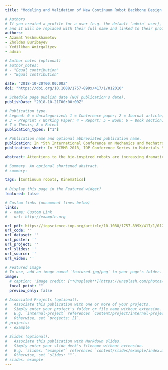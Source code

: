 ```yaml
---
title: "Modeling and Validation of New Continuum Robot Backbone Design With Variable Stiffness Inspired from Elephant Trunk"

# Authors
# If you created a profile for a user (e.g. the default `admin` user), write the username (folder name) here 
# and it will be replaced with their full name and linked to their profile.
authors:
- Azamat Yeshmukhametov
- Zholdas Buribayev
- Yedilkhan Amirgaliyev
- admin

# Author notes (optional)
# author_notes:
# - "Equal contribution"
# - "Equal contribution"

date: "2018-10-20T00:00:00Z"
doi: "https://doi.org/10.1088/1757-899x/417/1/012010"

# Schedule page publish date (NOT publication's date).
publishDate: "2018-10-21T00:00:00Z"

# Publication type.
# Legend: 0 = Uncategorized; 1 = Conference paper; 2 = Journal article;
# 3 = Preprint / Working Paper; 4 = Report; 5 = Book; 6 = Book section;
# 7 = Thesis; 8 = Patent
publication_types: ["1"]

# Publication name and optional abbreviated publication name.
publication: In *5th International Conference on Mechanics and Mechatronics Research (ICMMR 2018), IOP Publishing*
publication_short: In *ICMMR 2018, IOP Conference Series in Materials Science and Engineering, Volume 417, IOP Publishing.*

abstract: Attentions to the bio-inspired robots are increasing dramatically in last two decades. Flexible structure, excellent flexibility and possibility of working in constrained environment made continuum robots attractive in robotic community. The purpose of this paper is to introduce, describe and test a novel design of continuum robot backbone design with variable stiffness which using of coil springs. A kinematic model is introduced and explained which could be applied for to a wide range of construction with two pairs of cables per section design. Furthermore, based on the geometry and material property of compliant joint, the robot is verified for justification of the robot construction. Finally, prototype motion analysis tested and repeatability experiments are carried out.

# Summary. An optional shortened abstract.
# summary: 

tags: [Continuum robots, Kinematics]

# Display this page in the Featured widget?
featured: false

# Custom links (uncomment lines below)
links:
# - name: Custom Link
#   url: http://example.org

url_pdf: https://iopscience.iop.org/article/10.1088/1757-899X/417/1/012010/pdf
url_code: ''
url_dataset: ''
url_poster: ''
url_project: ''
url_slides: ''
url_source: ''
url_video: ''

# Featured image
# To use, add an image named `featured.jpg/png` to your page's folder. 
image:
  # caption: 'Image credit: [**Unsplash**](https://unsplash.com/photos/pLCdAaMFLTE)'
  focal_point: ""
  preview_only: false

# Associated Projects (optional).
#   Associate this publication with one or more of your projects.
#   Simply enter your project's folder or file name without extension.
#   E.g. `internal-project` references `content/project/internal-project/index.md`.
#   Otherwise, set `projects: []`.
# projects:
# - example

# Slides (optional).
#   Associate this publication with Markdown slides.
#   Simply enter your slide deck's filename without extension.
#   E.g. `slides: "example"` references `content/slides/example/index.md`.
#   Otherwise, set `slides: ""`.
# slides: example
---
```



